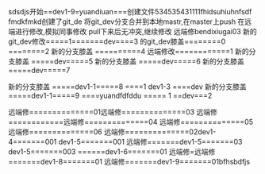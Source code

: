sdsdjs开始==dev1-9=yuandiuan===创建文件534535431111fhidsuhiuhnfsdf
fmdkfmkd创建了git_de
将git_dev分支合并到本地mastr,在master上push
在远端进行修改,模拟同事修改
pull下来后无冲突,继续修改
远端修bendixiugai03
新的git_dev修改=====1=======dev====3
的git_dev膝盖========0 ========2
新的分支膝盖 ==========4
远端修改============1 新的分支膝盖 =====dev=====5
新的分支膝盖 =====dev=====6
新的分支膝盖 =====dev=====7

新的分支膝盖 =====dev1-1=====8 ====1  dev1-3 ====dev
新的分支膝盖 =====dev1-1=====9 ====yuandfdfddu ===== 1 ==dev===2

远端修==============01远端修==============03
远端修============远端修==============04
远端修==============05
远端修==============06
远端修==============02dev1-4=======001
dev1-5=======001
远端修=======dev1-5=======03
dev1-5=======003
======dev1-6=======01
远端修=远端修=======dev1-8=======01
远端修=======dev1-9=======01bfhsbdfjs



